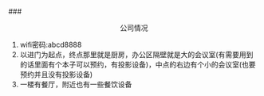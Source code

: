 ###<center>公司情况</center>
1. wifi密码:abcd8888
2. 以进门为起点，终点那里就是厨房，办公区隔壁就是大的会议室(有需要用到的话里面有个本子可以预约，有投影设备)，中点的右边有个小的会议室(也要预约并且没有投影设备)
3. 一楼有餐厅，附近也有一些餐饮设备